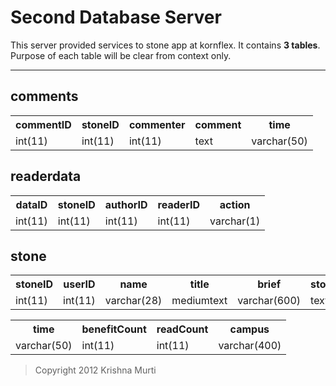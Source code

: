 # Second Database Server

This server provided services to stone app at kornflex. It contains **3 tables**. Purpose of each table will be clear from context only. 

- - -

## comments

<table>
  <tr>
     <th> commentID </th> <th> stoneID </th> <th> commenter </th> <th> comment</th> <th> time </th> 
  </tr>
  <tr>
    <td> int(11) </td> <td> int(11) </td> <td> int(11) </td> <td> text </td> <td> varchar(50) </td>
  </tr>
</table>


##  readerdata

<table>
  <tr>
    <th> dataID </th> <th> stoneID </th> <th> authorID </th> <th> readerID </th> <th> action </th>
  </tr>
  <tr>
    <td> int(11) </td> <td> int(11) </td> <td> int(11) </td> <td> int(11) </td> <td> varchar(1) </td>
  </tr>
</table>


## stone

<table>
  <tr>
    <th> stoneID </th> <th> userID </th> <th> name </th> <th>title </th> <th>brief </th> <th> story </th> <th> place </th> <th> sources </th> 
  </tr>
  <tr>
    <td> int(11) </td>    <td> int(11) </td> <td> varchar(28) </td> <td> mediumtext </td> <td> varchar(600) </td> <td> text </td> <td> tinytext </td> <td> mediumtext </td> 
  </tr>
</table>


<table>
  <tr>
    <th> time </th> <th> benefitCount </th> <th> readCount </th> <th> campus </th>
  </tr>
  <tr>
    <td> varchar(50)</td><td>int(11)</td><td>int(11)</td><td>varchar(400)</td>
  </tr>
</table>

> Copyright 2012 Krishna Murti


     